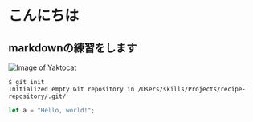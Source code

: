 # こんにちは

## markdownの練習をします

![Image of Yaktocat](https://octodex.github.com/images/yaktocat.png)

```
$ git init
Initialized empty Git repository in /Users/skills/Projects/recipe-repository/.git/
```
``` javascript
let a = "Hello, world!";
```
